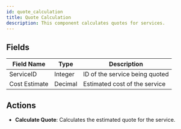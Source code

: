 ```yaml
---
id: quote_calculation
title: Quote Calculation
description: This component calculates quotes for services.
---
```


## Fields

| Field Name     | Type    | Description                        |
|----------------|---------|------------------------------------|
| ServiceID      | Integer | ID of the service being quoted     |
| Cost Estimate  | Decimal | Estimated cost of the service      |

## Actions

- **Calculate Quote**: Calculates the estimated quote for the service.
